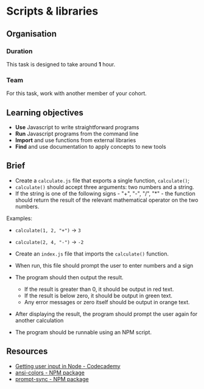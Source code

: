 # Scripts & libraries

## Organisation

### Duration

This task is designed to take around **1** hour.

### Team

For this task, work with another member of your cohort.

## Learning objectives

- **Use** Javascript to write straightforward programs
- **Run** Javascript programs from the command line
- **Import** and use functions from external libraries
- **Find** and use documentation to apply concepts to new tools

## Brief

- Create a `calculate.js` file that exports a single function, `calculate()`;
- `calculate()` should accept three arguments: two numbers and a string.
- If the string is one of the following signs -  "+", "-", "/", "*" - the function should return the result of the relevant mathematical operator on the two numbers.

Examples:

- `calculate(1, 2, "+")` -> `3`
- `calculate(2, 4, "-")` -> `-2` 

- Create an `index.js` file that imports the `calculate()` function.
- When run, this file should prompt the user to enter numbers and a sign
- The program should then output the result.
    - If the result is greater than 0, it should be output in red text.
    - If the result is below zero, it should be output in green text.
    - Any error messages or zero itself should be output in orange text.
-  After displaying the result, the program should prompt the user again for another calculation
- The program should be runnable using an NPM script.

## Resources

- [Getting user input in Node - Codecademy](https://www.codecademy.com/article/getting-user-input-in-node-js)
- [ansi-colors - NPM package](https://www.npmjs.com/package/ansi-colors)
- [prompt-sync - NPM package](https://github.com/heapwolf/prompt-sync)